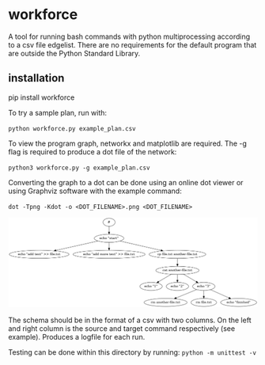 # workforce
A tool for running bash commands with python multiprocessing according to a csv file edgelist. There are no requirements for the default program that are outside the Python Standard Library.

## installation
pip install workforce

To try a sample plan, run with:

`python workforce.py example_plan.csv`

To view the program graph, networkx and matplotlib are required. The -g flag is required to produce a dot file of the network:

`python3 workforce.py -g example_plan.csv`

Converting the graph to a dot can be done using an online dot viewer or using Graphviz software with the example command:

`dot -Tpng -Kdot -o <DOT_FILENAME>.png <DOT_FILENAME>`

![Graph](example_plan.png)

The schema should be in the format of a csv with two columns. On the left and right column is the source and target command respectively (see example). Produces a logfile for each run.

Testing can be done within this directory by running:
`python -m unittest -v`

